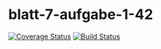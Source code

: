 ﻿# blatt-7-aufgabe-1-42


[![Coverage Status](https://coveralls.io/repos/github/ob-algdati-ws17/blatt-7-aufgabe-1-42/badge.svg?branch=master)](https://coveralls.io/github/ob-algdati-ws17/blatt-7-aufgabe-1-42?branch=master) [![Build Status](https://travis-ci.org/ob-algdati-ws17/blatt-7-aufgabe-1-42.svg?branch=master)](https://travis-ci.org/ob-algdati-ws17/blatt-7-aufgabe-1-42)

